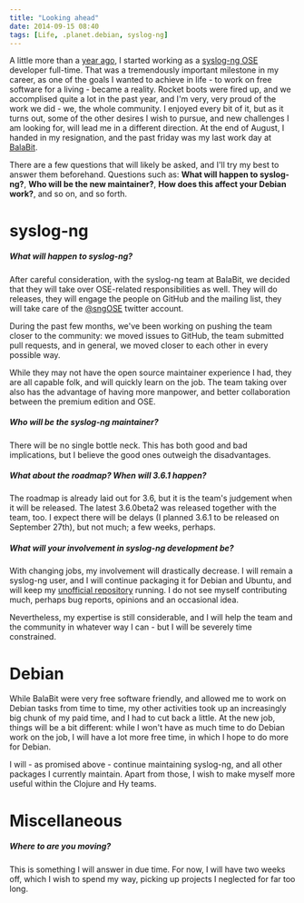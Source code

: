 ```yaml
---
title: "Looking ahead"
date: 2014-09-15 08:40
tags: [Life, .planet.debian, syslog-ng]
---
```


A little more than a [year ago][greener-pastures], I started working
as a [syslog-ng OSE](http://www.syslog-ng.org/) developer full-time.
That was a tremendously important milestone in my career, as one of
the goals I wanted to achieve in life - to work on free software for a
living - became a reality. Rocket boots were fired up, and we
accomplised quite a lot in the past year, and I'm very, very proud of
the work we did - we, the whole community. I enjoyed every bit of it,
but as it turns out, some of the other desires I wish to pursue, and
new challenges I am looking for, will lead me in a different
direction. At the end of August, I handed in my resignation, and the
past friday was my last work day at
[BalaBit](https://www.balabit.com/).

 [greener-pastures]: /blog/2013/07/04/onto-greener-open-pastures/

There are a few questions that will likely be asked, and I'll try my
best to answer them beforehand. Questions such as: **What will happen
to syslog-ng?**, **Who will be the new maintainer?**, **How does this
affect your Debian work?**, and so on, and so forth.

<!-- more -->

syslog-ng
=========

##### **What will happen to syslog-ng?**

After careful consideration, with the syslog-ng team at BalaBit, we
decided that they will take over OSE-related responsibilities as well.
They will do releases, they will engage the people on GitHub and the
mailing list, they will take care of the
[@sngOSE](https://twitter.com/sngOSE) twitter account.

During the past few months, we've been working on pushing the team
closer to the community: we moved issues to GitHub, the team submitted
pull requests, and in general, we moved closer to each other in every
possible way.

While they may not have the open source maintainer experience I had,
they are all capable folk, and will quickly learn on the job. The team
taking over also has the advantage of having more manpower, and better
collaboration between the premium edition and OSE.

##### **Who will be the syslog-ng maintainer?**

There will be no single bottle neck. This has both good and bad
implications, but I believe the good ones outweigh the disadvantages.

##### **What about the roadmap? When will 3.6.1 happen?**

The roadmap is already laid out for 3.6, but it is the team's
judgement when it will be released. The latest 3.6.0beta2 was released
together with the team, too. I expect there will be delays (I planned
3.6.1 to be released on September 27th), but not much; a few weeks,
perhaps.

##### **What will your involvement in syslog-ng development be?**

With changing jobs, my involvement will drastically decrease. I will
remain a syslog-ng user, and I will continue packaging it for Debian
and Ubuntu, and will keep my
[unofficial repository](/projects/debian/) running. I do not see
myself contributing much, perhaps bug reports, opinions and an
occasional idea.

Nevertheless, my expertise is still considerable, and I will help the
team and the community in whatever way I can - but I will be severely
time constrained.

Debian
======

While BalaBit were very free software friendly, and allowed me to work
on Debian tasks from time to time, my other activities took up an
increasingly big chunk of my paid time, and I had to cut back a
little. At the new job, things will be a bit different: while I won't
have as much time to do Debian work on the job, I will have a lot more
free time, in which I hope to do more for Debian.

I will - as promised above - continue maintaining syslog-ng, and all
other packages I currently maintain. Apart from those, I wish to make
myself more useful within the Clojure and Hy teams.

Miscellaneous
=============

##### **Where to are you moving?**

This is something I will answer in due time. For now, I will have two
weeks off, which I wish to spend my way, picking up projects I
neglected for far too long.
